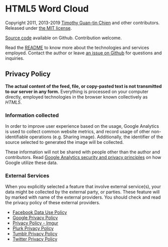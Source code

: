 # HTML5 Word Cloud

Copyright 2011, 2013-2019 [Timothy Guan-tin Chien](https://timdream.org/) and other contributors.
Released under [the MIT license](./MIT-LICENSE.txt).

[Source code](https://github.com/timdream/wordcloud) available on Github.
Contribution welcome.

Read the [README](https://github.com/timdream/wordcloud/blob/master/README.md) to know more about the technologies and services employed.
Contact the author or leave [an issue on Github](https://github.com/timdream/wordcloud/issues) for questions and inquiries.

## Privacy Policy

**The actual content of the feed, file, or copy-pasted text is not transmitted to our server in any form.**
Everything is processed on your computer directly, employed technologies in the browser known collectively as *HTML5*.

### Information collected

In order to improve user experience based on the usage, Google Analytics is used to collect common website metrics, and record usage of other non-identifiable operations (e.g. Sharing image).
Additionally, the identifier of the source selected to generated the image will be collected.

These information will not be shared with people other than the author and contributors.
Read [Google Analytics security and privacy principles](https://www.google.com/analytics/learn/privacy.html) on how Google utilize these data.

### External Services

When you explicitly selected a feature that involve external service(s), your data might be collected by the external party, or parties.
These feature will by marked with name of the external providers.
You should check and read the privacy policy of these external providers.

- [Facebook Data Use Policy](https://www.facebook.com/about/privacy)
- [Google Privacy Policy](https://www.google.com/policies/privacy/)
- [Privacy Policy - Imgur](http://imgur.com/privacy)
- [Plurk Privacy Policy](http://www.plurk.com/privacy)
- [Tumblr Privacy Policy](http://www.tumblr.com/policy/en/privacy)
- [Twitter Privacy Policy](https://twitter.com/privacy)
